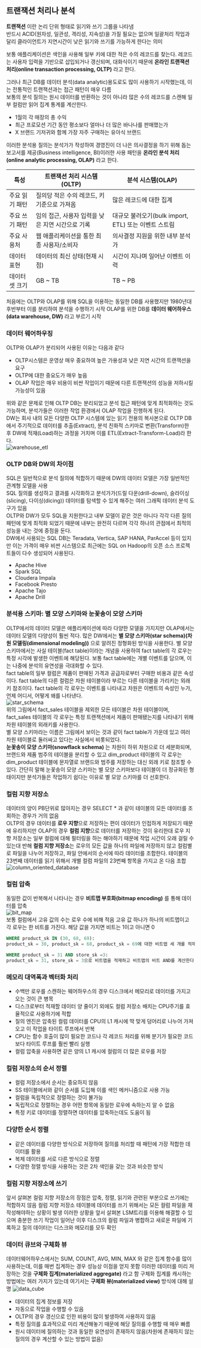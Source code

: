 ## 트랜잭션 처리나 분석
**트랜잭션** 이란 논리 단위 형태로 읽기와 쓰기 그룹을 나타냄  
반드시 ACID(원자성, 일관성, 격리성, 지속성)을 가질 필요는 없으며 일괄처리 작업과 달리 클라이언트가 지연시간이 낮은 읽기와 쓰기를 가능하게 한다는 의미  

보통 애플리케이션은 색인을 사용해 일부 키에 대한 적은 수의 레코드를 찾는다. 레코드는 사용자 입력을 기반으로 삽입되거나 갱신되며, 대화식이기 때문에 **온라인 트랜잭션 처리(online transaction processing, OLTP)** 라고 한다.

그러나 최근 DB를 데이터 분석(data analytic)용도로도 많이 사용하기 시작했는데, 이는 전통적인 트랜잭션과는 접근 패턴이 매우 다름  
보통의 분석 질의는 원시 데이터를 반환하는 것이 아니라 많은 수의 레코드를 스캔해 일부 컬럼만 읽어 집계 통계를 계산한다.
- 1월의 각 매장의 총 수익
- 최근 프로모션 기간 동안 평소보다 얼마나 더 많은 바나나를 판매했는가
- X 브랜드 기저귀와 함께 가장 자주 구매하는 유아식 브랜드

이러한 분석용 질의는 분석가가 작성하여 경영진이 더 나은 의사결정을 하기 위해 돕는 보고서를 제공(Business intelligence, BI)이러한 사용 패턴을 **온라인 분석 처리(online analytic processing, OLAP)** 라고 한다.

|특성|트랜잭션 처리 시스템(OLTP)|분석 시스템(OLAP)|
|---|---|---|
|주요 읽기 패턴|질의당 적은 수의 레코드, 키 기준으로 가져옴|많은 레코드에 대한 집계|
|주요 쓰기 패턴|임의 접근, 사용자 입력을 낮은 지연 시간으로 기록|대규모 불러오기(bulk import, ETL) 또는 이벤트 스트림|
|주요 사용처|웹 애플리케이션을 통한 최종 사용자/소비자|의사결정 지원을 위한 내부 분석가|
|데이터 표현|데이터의 최신 상태(현재 시점)|시간이 지나며 일어난 이벤트 이력|
|데이터셋 크기|GB ~ TB|TB ~ PB |

처음에는 OLTP와 OLAP를 위해 SQL을 이용하는 동일한 DB를 사용했지만 1980년대 후반부터 이를 분리하여 분석을 수행하기 시작 OLAP를 위한 DB를 **데이터 웨어하우스(data warehouse, DW)** 라고 부르기 시작

### 데이터 웨어하우징
OLTP와 OLAP가 분리되어 사용된 이유는 다음과 같다
- OLTP시스템은 운영상 매우 중요하여 높은 가용성과 낮은 지연 시간의 트랜잭션을 요구
- OLTP에 대한 중요도가 매우 높음
- OLAP 작업은 매우 비용이 비싼 작업이기 때문에 다른 트랜잭션의 성능을 저하시킬 가능성이 있음

위와 같은 문제로 인해 OLTP DB는 분리되었고 분석 접근 패턴에 맞게 최적화하는 것도 가능하며, 분석가들은 이러한 작업 환경에서 OLAP 작업을 진행하게 된다.  
DW는 회사 내의 모든 다양한 OLTP 시스템에 있는 읽기 전용의 복사본으로 OLTP DB에서 주기적으로 데이터를 추출(Extract), 분석 친화적 스키마로 변환(Transform)한 후 DW에 적재(Load)하는 과정을 거치며 이를 ETL(Extract-Transform-Load)라 한다.  
![warehouse_etl](images/3.8_warehouse_etl.jpeg)

### OLTP DB와 DW의 차이점
SQL은 일반적으로 분석 질의에 적합하기 때문에 DW의 데이터 모델은 가장 일반적인 관계형 모델을 사용  
SQL 질의를 생성하고 결과를 시각화하고 분석가가(드릴 다운(drill-down), 슬라이싱(slicing), 다이싱(dicing)) 데이터를 탐색할 수 있게 해주는 여러 그래픽 데이터 분석 도구가 있음  
OLTP와 DW가 모두 SQL을 지원한다고 내부 모델이 같은 것은 아니다 각각 다른 질의 패턴에 맞게 최적화 되었기 때문에 내부는 완전히 다르며 각각 하나의 관점에서 최적의 성능을 내는 것에 중점을 둔다.  
DW에서 사용되는 SQL DB는 Teradata, Vertica, SAP HANA, ParAccel 등이 있지만 이는 가격이 매우 비싼 시스템으로 최근에는 SQL on Hadoop의 오픈 소스 프로젝트들이 다수 생성되어 사용된다.  
- Apache Hive
- Spark SQL
- Cloudera Impala
- Facebook Presto
- Apache Tajo
- Apache Drill

### 분석용 스키마: 별 모양 스키마와 눈꽃송이 모양 스키마
OLTP에서의 데이터 모델은 애플리케이션에 따라 다양한 모델을 가지지만 OLAP에서는 데이터 모델의 다양성이 훨씬 적다. 많은 DW에서는 **별 모양 스키마(star schema)(차원 모델링(dimensional modeling))** 으로 알려진 정형화된 방식을 사용한다.
별 모양 스키마에서는 사실 테이블(fact table)이라는 개념을 사용하여 fact table의 각 로우는 특정 시각에 발생한 이벤트에 해당된다.
보통 fact table에는 개별 이벤트를 담으며, 이는 나중에 분석의 유연성을 극대화할 수 있다.  
fact table의 일부 컬럼은 제품이 판매된 가격과 공급자로부터 구매한 비용과 같은 속성이다. fact table의 다른 컬럼은 차원 테이블이라 부르는 다른 테이블을 가리키는 외래 키 참조이다. fact table의 각 로우는 이벤트를 나타내고 차원은 이벤트의 속성인 누가, 언제 어디서, 어떻게 왜를 나타낸다.  
![star_schema](images/3.9_star_schema.jpeg)  
위의 그림에서 fact_sales 테이블을 제외한 모든 테이블은 차원 테이블이며, fact_sales 테이블의 각 로우는 특정 트랜잭션에서 제품이 판매됐는지를 나타내기 위해 차원 테이블의 외래키를 사용한다.  
별 모양 스키마라는 이름은 그림에서  보이는 것과 같이 fact table가 가운데 있고 여러 차원 테이블로 둘러싸고 있다는 사실에서 비롯되었다.  
**눈꽃송이 모양 스키마(snowflack schema)** 는 차원이 하위 차원으로 더 세분화되며, 브랜드와 제품 범주의 테이블을 분리할 수 있고 dim_product 테이블의 각 로우는 dim_product 테이블에 문자열로 브랜드와 범주를 저장하는 대신 외래 키로 참조할 수 있다. 간단히 말해 눈꽃송이 모양 스키마는 별 모양 스키마보다 테이블이 더 정규화된 형태이지만 분석가들은 작업하기 쉽다는 이유로 별 모양 스키마를 더 선호한다.

### 컬럼 지향 저장소
데이터의 양이 PB단위로 많아지는 경우 SELECT * 과 같이 테이블의 모든 데이터를 조회하는 경우가 거의 없음  
OLTP의 경우 데이터를 **로우 지향**으로 저장하는 편이 데이터가 인접하게 저장되기 때문에 유리하지만 OLAP의 경우 **컬럼 지향**으로 데이터를 저장하는 것이 유리한대 로우 지향 저장소는 일부 컬럼에 대해 필터링을 하는 해야하기 때문에 작업 시간이 오래 걸릴 수 있는대 반해 **컬럼 지향 저장소**는 로우의 모든 값을 하나의 파일에 저장하지 않고 컬럼별로 파일을 나누어 저장하고, 파일 안에서의 순서에 따라 데이터를 조합한다. 테이블의 23번째 데이터를 읽기 위해서 개별 컬럼 파일의 23번째 항목을 가지고 온 다음 조합  
![column_oriented_database](images/3.10_column_oriented_database.png)  

### 컬럼 압축
동일한 값이 반복해서 나타나는 경우 **비트맵 부호화(bitmap encoding)** 를 통해 데이터를 압축  
![bit_map](images/3.11_bit_map.png)  
보통 컬럼에서 고유 값의 수는 로우 수에 비해 적음 고유 값 하나가 하나의 비트맵이고 각 로우는 한 비트를 가진다. 해당 값을 가지면 비트는 1이고 아니면 0
```sql
WHERE product_sk IN (30, 68, 69):
product_sk = 30, product_sk = 68, product_sk = 69에 대한 비트맵 세 개를 적재하고 세 비트맵의 비트 OR를 계산한다. 이 계산은 매우 효율적으로 수행할 수 있다.

WHERE product_sk = 31 AND store_sk =3:
product_sk = 31, store_sk = 3으로 비트맵을 적재하고 비트맵의 비트 AND를 계산한다. 이 계산은 각 칼럼에 동일한 순서로 로우가 포함되기 때문이다. 따라서 한 칼럼의 비트맵에 있는 k번째 비트는 다른 칼럼의 비트맵에서 k번째 비트와 같은 로우에 해당한다.
```

### 메모리 대역폭과 벡터화 처리
- 수백만 로우를 스캔하는 웨어하우스의 경우 디스크에서 메모리로 데이터를 가지고 오는 것이 큰 병목
- 디스크로부터 적재할 데이터 양 줄이기 외에도 컬럼 저장소 배치는 CPU주기를 효율적으로 사용하기에 적합
- 질의 엔진은 압축된 컬럼 데이터를 CPU의 L1 캐시에 딱 맞게 덩어리로 나누어 가져오고 이 작업을 타이트 루프에서 반복
- CPU는 함수 호출이 많이 필요한 코드나 각 레코드 처리를 위해 분기가 필요한 코드보다 타이트 루프를 훨씬 빨리 실행
- 컬럼 압축을 사용하면 같은 양의 L1 캐시에 컬럼의 더 많은 로우를 저장

### 컬럼 저장소의 순서 정렬
- 컬럼 저장소에서 순서는 중요하지 않음 
- SS 테이블에서와 같이 순서를 도입해 이를 색인 메커니즘으로 사용 가능
- 컬럼을 독립적으로 정렬하는 것이 불가능
- 독립적으로 정렬하는 경우 어떤 항목에 동일한 로우에 속하는지 알 수 없음
- 특정 키로 데이터를 정렬하면 데이터를 압축하는데도 도움이 됨

### 다양한 순서 정렬
- 같은 데이터를 다양한 방식으로 저장하여 질의를 처리할 때 패턴에 가장 적합한 데이터를 활용
- 복제 데이터를 서로 다른 방식으로 정렬
- 다양한 정렬 방식을 사용하는 것은 2차 색인을 갖는 것과 비슷한 방식

### 컬럼 지향 저장소에 쓰기
앞서 살펴본 컬럼 지향 저장소의 장점은 압축, 정렬, 읽기와 관련된 부분으로 쓰기에는 적합하지 않음 
컬럼 지향 저장소 테이블에 데이터를 쓰기 위해서는 모든 컬럼 파일을 재작성해야하는 상황이 발생 이러한 상황을 앞서 살펴본 LSM트리를 이용해 해결할 수 있으며 충분한 쓰기 작업이 일어난 이후 디스크의 컬럼 파일과 병합하고 새로운 파일에 기록하고 질의 데이터는 디스크와 메모리를 모두 확인

### 데이터 큐브와 구체화 뷰
데이터웨어하우스에서는 SUM, COUNT, AVG, MIN, MAX 와 같은 집계 함수를 많이 사용하는데, 이를 매번 집계하는 경우 성능상 이점을 얻지 못함 이러한 데이터를 미리 저장하는 것을 **구체화 집계(materialized aggregate)** 라고 함 구체화 집계를 캐시하는 방법에는 여러 가지가 있는데 여기서는 **구체화 뷰(materialized view)** 방식에 대해 설명
![data_cube](images/3.12_data_cube.png)
- 데이터의 집계 정보를 저장
- 자동으로 작업을 수행할 수 있음
- OLTP의 경우 갱신으로 인한 비용이 많이 발생하여 사용하지 않음
- 특정 질의를 효과적으로 미리 계산해놓기 때문에 해당 질의를 수행할 때 매우 빠름
- 원시 데이터에 질의하는 것과 동일한 유연성이 존재하지 않음(차원에 존재하지 않는 질의의 경우 계산할 수 있는 방법이 없음)